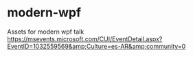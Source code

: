 modern-wpf
==========

Assets for modern wpf talk https://msevents.microsoft.com/CUI/EventDetail.aspx?EventID=1032559569&amp;Culture=es-AR&amp;community=0
